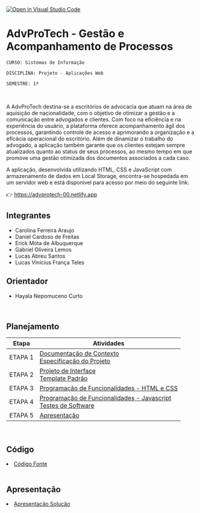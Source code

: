 [![Open in Visual Studio Code](https://classroom.github.com/assets/open-in-vscode-2e0aaae1b6195c2367325f4f02e2d04e9abb55f0b24a779b69b11b9e10269abc.svg)](https://classroom.github.com/online_ide?assignment_repo_id=15697187&assignment_repo_type=AssignmentRepo)
# AdvProTech - Gestão e Acompanhamento de Processos

`CURSO: Sistemas de Informação`

`DISCIPLINA: Projeto - Aplicações Web`

`SEMESTRE: 1º`

<br>

A AdvProTech destina-se a escritórios de advocacia que atuam na área de aquisição de nacionalidade, com o objetivo de otimizar a gestão e a comunicação entre advogados e clientes. Com foco na eficiência e na experiência do usuário, a plataforma oferece acompanhamento ágil dos processos, garantindo controle de acesso e aprimorando a organização e a eficácia operacional do escritório. Além de dinamizar o trabalho do advogado, a aplicação também garante que os clientes estejam sempre atualizados quanto ao status de seus processos, ao mesmo tempo em que promove uma gestão otimizada dos documentos associados a cada caso.
<br>

A aplicação, desenvolvida utilizando HTML, CSS e JavaScript com armazenamento de dados em Local Storage, encontra-se hospedada em um servidor web e está disponível para acesso por meio do seguinte link: 
<br>

👉 https://advprotech-00.netlify.app
<br>


## Integrantes

* Carolina Ferreira Araujo
* Daniel Cardoso de Freitas
* Erick Mota de Albuquerque
* Gabriel Oliveira Lemos
* Lucas Abreu Santos
* Lucas Vinícius França Teles


## Orientador

* Hayala Nepomuceno Curto

<br>

## Planejamento

| Etapa         | Atividades |
|  :----:   | ----------- |
| ETAPA 1         |[Documentação de Contexto](docs/context.md) <br> [Especificação do Projeto](docs/especification.md) |
| ETAPA 2         |[Projeto de Interface](docs/interface.md) <br> [Template Padrão](docs/template.md) |
| ETAPA 3         |[Programação de Funcionalidades - HTML e CSS](docs/development.md) |
| ETAPA 4        |[Programação de Funcionalidades - Javascript](docs/development.md) <br> [Testes de Software ](docs/tests.md) |
| ETAPA 5         |[Apresentação](presentation/README.md) |

<br>

## Código

<li><a href="src/README.md"> Código Fonte</a></li>

<br>

## Apresentação

<li><a href="presentation/README.md"> Apresentação Solução</a></li>

<br>
